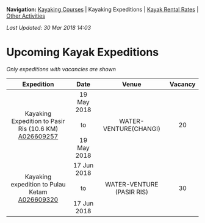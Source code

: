 **Navigation:** [Kayaking Courses](index) &#124; Kayaking Expeditions &#124; [Kayak Rental Rates](rental) &#124; [Other Activities](activity)

_Last Updated: 30 Mar 2018 14:03_
# Upcoming Kayak Expeditions

_Only expeditions with vacancies are shown_

Expedition | Date | Venue | Vacancy
:---:|:---:|:---:|:---:
Kayaking Expedition to Pasir Ris (10.6 KM)<br />[A026609257](https://www.onepa.sg/event/details/a026609257)|19 May 2018<br/><br/>to<br/><br/>19 May 2018|WATER-VENTURE(CHANGI)|20
Kayaking expedition to Pulau Ketam<br />[A026609320](https://www.onepa.sg/event/details/a026609320)|17 Jun 2018<br/><br/>to<br/><br/>17 Jun 2018|WATER-VENTURE (PASIR RIS)|30

